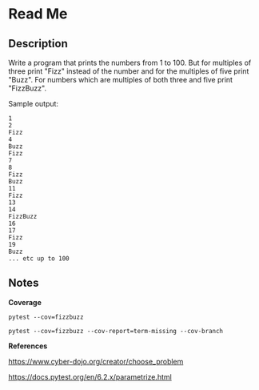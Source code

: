 # Read Me

## Description

Write a program that prints the numbers from 1 to 100. But for multiples of three print "Fizz" instead of the number and for the multiples of five print "Buzz". For numbers which are multiples of both three and five print "FizzBuzz".

Sample output:

```
1
2
Fizz
4
Buzz
Fizz
7
8
Fizz
Buzz
11
Fizz
13
14
FizzBuzz
16
17
Fizz
19
Buzz
... etc up to 100
```

## Notes

**Coverage**

```
pytest --cov=fizzbuzz

pytest --cov=fizzbuzz --cov-report=term-missing --cov-branch
```

**References**

https://www.cyber-dojo.org/creator/choose_problem

https://docs.pytest.org/en/6.2.x/parametrize.html
